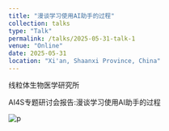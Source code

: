 ```yaml
---
title: "漫谈学习使用AI助手的过程"
collection: talks
type: "Talk"
permalink: /talks/2025-05-31-talk-1
venue: "Online" 
date: 2025-05-31
location: "Xi'an, Shaanxi Province, China"        
---
```


线粒体生物医学研究所

AI4S专题研讨会报告:漫谈学习使用AI助手的过程

![p](https://zijiejin.github.io/images/20250531_Talk.PNG)
